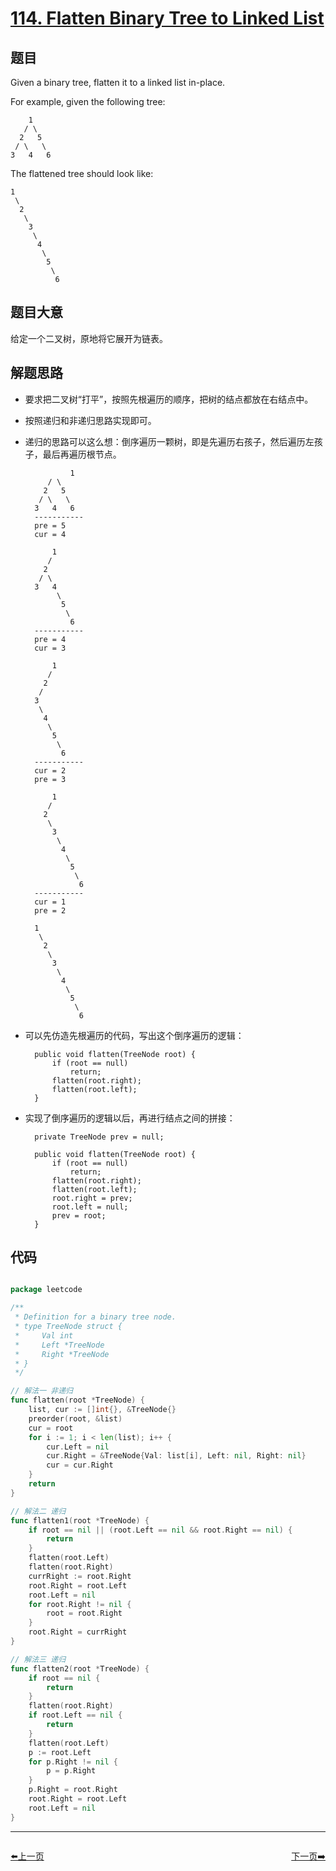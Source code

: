 # [114. Flatten Binary Tree to Linked List](https://leetcode.com/problems/flatten-binary-tree-to-linked-list/)


## 题目

Given a binary tree, flatten it to a linked list in-place.

For example, given the following tree:

    	1
       / \
      2   5
     / \   \
    3   4   6

The flattened tree should look like:

    1
     \
      2
       \
        3
         \
          4
           \
            5
             \
              6

## 题目大意

给定一个二叉树，原地将它展开为链表。

## 解题思路

- 要求把二叉树“打平”，按照先根遍历的顺序，把树的结点都放在右结点中。
- 按照递归和非递归思路实现即可。
- 递归的思路可以这么想：倒序遍历一颗树，即是先遍历右孩子，然后遍历左孩子，最后再遍历根节点。

        		1
           / \
          2   5
         / \   \
        3   4   6
        -----------        
        pre = 5
        cur = 4
        
            1
           / 
          2   
         / \   
        3   4
             \
              5
               \
                6
        -----------        
        pre = 4
        cur = 3
        
            1
           / 
          2   
         /   
        3 
         \
          4
           \
            5
             \
              6
        -----------        
        cur = 2
        pre = 3
        
            1
           / 
          2   
           \
            3 
             \
              4
               \
                5
                 \
                  6
        -----------        
        cur = 1
        pre = 2
        
        1
         \
          2
           \
            3
             \
              4
               \
                5
                 \
                  6

- 可以先仿造先根遍历的代码，写出这个倒序遍历的逻辑：

        public void flatten(TreeNode root) {
            if (root == null)
                return;
            flatten(root.right);
            flatten(root.left);
        }

- 实现了倒序遍历的逻辑以后，再进行结点之间的拼接：

        private TreeNode prev = null;
        
        public void flatten(TreeNode root) {
            if (root == null)
                return;
            flatten(root.right);
            flatten(root.left);
            root.right = prev;
            root.left = null;
            prev = root;
        }


## 代码

```go

package leetcode

/**
 * Definition for a binary tree node.
 * type TreeNode struct {
 *     Val int
 *     Left *TreeNode
 *     Right *TreeNode
 * }
 */

// 解法一 非递归
func flatten(root *TreeNode) {
	list, cur := []int{}, &TreeNode{}
	preorder(root, &list)
	cur = root
	for i := 1; i < len(list); i++ {
		cur.Left = nil
		cur.Right = &TreeNode{Val: list[i], Left: nil, Right: nil}
		cur = cur.Right
	}
	return
}

// 解法二 递归
func flatten1(root *TreeNode) {
	if root == nil || (root.Left == nil && root.Right == nil) {
		return
	}
	flatten(root.Left)
	flatten(root.Right)
	currRight := root.Right
	root.Right = root.Left
	root.Left = nil
	for root.Right != nil {
		root = root.Right
	}
	root.Right = currRight
}

// 解法三 递归
func flatten2(root *TreeNode) {
	if root == nil {
		return
	}
	flatten(root.Right)
	if root.Left == nil {
		return
	}
	flatten(root.Left)
	p := root.Left
	for p.Right != nil {
		p = p.Right
	}
	p.Right = root.Right
	root.Right = root.Left
	root.Left = nil
}

```
----------------------------------------------
<div style="display: flex;justify-content: space-between;align-items: center;">
<p><a href="https://books.halfrost.com/leetcode/ChapterFour/0113.Path-Sum-II/">⬅️上一页</a></p>
<p><a href="https://books.halfrost.com/leetcode/ChapterFour/0118.Pascals-Triangle/">下一页➡️</a></p>
</div>
